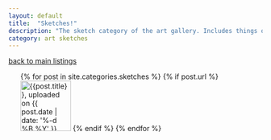 ```yaml
---
layout: default
title:  "Sketches!"
description: "The sketch category of the art gallery. Includes things old and new, so come on down and check it out."
category: art sketches
---
```

<p>
<a href="../index.html">back to main listings</a>
</p>

<ul>
  {% for post in site.categories.sketches %}
    {% if post.url %}
        <a href="{{post.url}}"><img src="{{post.thumbnailnotseo}}" width="100" height="100" alt="{{post.title}}, uploaded on {{ post.date | date: '%-d %B %Y' }}." title="{{post.title}}, uploaded on {{ post.date | date: '%-d %B %Y' }}."></a>
    {% endif %}
  {% endfor %}
</ul>